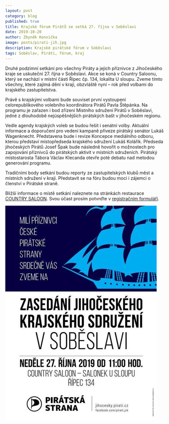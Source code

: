 ```yaml
---
layout: post
category: blog
published: true
title: Krajské fórum Pirátů se setká 27. října v Soběslavi
date: 2019-10-20
author: Zbyněk Konvička
image: posts/pirati-jih.jpg
description: Krajské pirátské fórum v Soběslavi
tags: Soběslav, Piráti, fórum, kraj
---
```

Druhé podzimní setkání pro všechny Piráty a jejich příznivce z Jihočeského kraje se uskuteční 27. října v Soběslavi. Akce se koná v Country Saloonu, který se nachází v místní části Řípec čp. 134, lokalita U sloupu. Zveme tímto všechny, které zajímá dění v kraji, obzvláště nyní – rok před volbami do krajského zastupitelstva.

Právě s krajskými volbami bude souviset první vystoupení celorepublikového volebního koordinátora Pirátů Pavla Štěpánka. Na programu je zařazen i bod zřízení Mistního sdružení Pirátů v Soběslavi, jedné z dlouhodobě nejúspěšnějších pirátských bašt v jihočeském regionu.

Vedle agendy krajských voleb se budou řešit i senátní volby. Aktuální informace a doporučení pro vedení kampaně přiveze pirátský senátor Lukáš Wagenknecht. Představena bude i revize Koncepce mediálního odboru, kterou představí místopředseda krajského sdružení Lukáš Kolářík. Předseda jihočeských Pirátů Josef Špak bude následně hovořit o možnostech pro zapojování příznivců do pirátských aktivit v místních sdruženích. Pirátský místostarosta Tábora Václav Klecanda otevře poté debatu nad metodou generování programu.

Tradičními body setkání budou reporty ze zastupitelských klubů měst a místních sdružení v kraji. Představit se na fóru budou moci i zájemci o členství v Pirátské straně.

Bližší informace o místě setkání naleznete na stránkách restaurace [COUNTRY SALOON](http://country-saloon.eu). Svou účast prosím potvrďte v [registračním formuláři](https://docs.google.com/forms/d/1zu_njiUhMbvmCx-P5LIM_x4j1_pMXHFIIclkE2alv0I/viewform?fbclid=IwAR3eQU6wPaLtcCWmTgM47W6DnUewsDxa4UhC6x7dK4Y5-zTwDN9lYxi9pmQ&edit_requested=true).

![Pozvánka na konferenci](/assets/img/posts/krajske-forum-27-rijna-v-sobeslavi-2.jpg)
